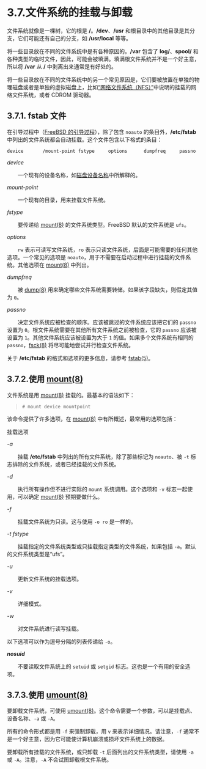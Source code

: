 # 3.7.文件系统的挂载与卸载

文件系统就像是一棵树，它的根是 **/**。**/dev**、**/usr** 和根目录中的其他目录是其分支，它们可能还有自己的分支，如 **/usr/local** 等等。

将一些目录放在不同的文件系统中是有各种原因的。**/var** 包含了 **log/**、**spool/** 和各种类型的临时文件，因此，可能会被填满。填满根文件系统并不是一个好主意，所以将 **/var** 从 **/** 中剥离出来通常是有好处的。

将一些目录放在不同的文件系统中的另一个常见原因是，它们要被放置在单独的物理磁盘或者是单独的虚拟磁盘上，比如[“网络文件系统（NFS）”](https://docs.freebsd.org/en/books/handbook/network-servers/index.html#network-nfs)中说明的挂载的网络文件系统，或者 CDROM 驱动器。

## 3.7.1. **fstab** 文件

在引导过程中（[FreeBSD 的引导过程](https://docs.freebsd.org/en/books/handbook/boot/index.html#boot)），除了包含 `noauto` 的条目外，**/etc/fstab** 中列出的文件系统都会自动挂载。这个文件包含以下格式的条目：

```
device       /mount-point fstype     options      dumpfreq     passno
```

*device*

　　一个现有的设备名称，如[磁盘设备名称](https://docs.freebsd.org/en/books/handbook/book/#disks-naming)中所解释的。

*mount-point*

　　一个现有的目录，用来挂载文件系统。

*fstype*

　　要传递给 [mount(8)](https://www.freebsd.org/cgi/man.cgi?query=mount&sektion=8&format=html) 的文件系统类型。FreeBSD 默认的文件系统是 `ufs`。

*options*

　　`rw` 表示可读写文件系统，`ro` 表示只读文件系统，后面是可能需要的任何其他选项。一个常见的选项是 `noauto`，用于不需要在启动过程中进行挂载的文件系统。其他选项在 [mount(8)](https://www.freebsd.org/cgi/man.cgi?query=mount&sektion=8&format=html) 中列出。

*dumpfreq*

　　被 [dump(8)](https://www.freebsd.org/cgi/man.cgi?query=dump&sektion=8&format=html) 用来确定哪些文件系统需要转储。如果该字段缺失，则假定其值为 `0`。

*passno*

　　决定文件系统应被检查的顺序。应该被跳过的文件系统应该把它们的 `passno` 设置为 `0`。根文件系统需要在其他所有文件系统之前被检查，它的 `passno` 应该被设置为 `1`。其他文件系统应该被设置为大于 `1` 的值。如果多个文件系统有相同的 `passno`，[fsck(8)](https://www.freebsd.org/cgi/man.cgi?query=fsck&sektion=8&format=html) 将尽可能地尝试并行检查文件系统。

关于 **/etc/fstab** 的格式和选项的更多信息，请参考 [fstab(5)](https://www.freebsd.org/cgi/man.cgi?query=fstab&sektion=5&format=html)。

## 3.7.2.使用 [mount(8)](https://www.freebsd.org/cgi/man.cgi?query=mount&sektion=8&format=html)

文件系统是用 [mount(8)](https://www.freebsd.org/cgi/man.cgi?query=mount&sektion=8&format=html) 挂载的。最基本的语法如下：

>```
># mount device mountpoint
>```


该命令提供了许多选项，在 [mount(8)](https://www.freebsd.org/cgi/man.cgi?query=mount&sektion=8&format=html) 中有所概述，最常用的选项包括：

挂载选项

*-a*

　　挂载 **/etc/fstab** 中列出的所有文件系统，除了那些标记为 `noauto`、被 `-t` 标志排除的文件系统，或者已经挂载的文件系统。

*-d*

　　执行所有操作但不进行实际的 `mount` 系统调用。这个选项和 `-v` 标志一起使用，可以确定 [mount(8)](https://www.freebsd.org/cgi/man.cgi?query=mount&sektion=8&format=html) 预期要做什么。

*-f*

　　挂载文件系统为只读。这与使用 `-o ro` 是一样的。

*-t fstype*

　　挂载指定的文件系统类型或只挂载指定类型的文件系统，如果包括 `-a`。默认的文件系统类型是“ufs”。

*-u*

　　更新文件系统的挂载选项。

*-v*

　　详细模式。

*-w*

　　对文件系统进行读写挂载。

以下选项可以作为逗号分隔的列表传递给 `-o`。

***nosuid***

　　不要读取文件系统上的 `setuid` 或 `setgid` 标志。这也是一个有用的安全选项。
 
## 3.7.3.使用 [umount(8)](https://www.freebsd.org/cgi/man.cgi?query=umount&sektion=8&format=html)

要卸载文件系统，可使用 [umount(8)](https://www.freebsd.org/cgi/man.cgi?query=umount&sektion=8&format=html)。这个命令需要一个参数，可以是挂载点、设备名称、`-a` 或 `-A`。

所有的命令形式都是用 `-f` 来强制卸载，用 `v` 来表示详细情况。请注意，`-f` 通常不是一个好主意，因为它可能使计算机崩溃或损坏文件系统上的数据。

要卸载所有挂载的文件系统，或只卸载 `-t` 后面列出的文件系统类型，请使用 `-a` 或 `-A`。注意，`-A` 不会试图卸载根文件系统。
